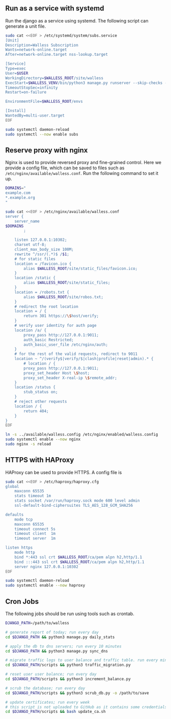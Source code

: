 ## Run as a service with systemd

Run the django as a service using systemd. The following script can generate a unit file.

```bash
sudo cat <<EOF > /etc/systemd/system/subs.service
[Unit]
Description=Walless Subscription
Wants=network-online.target
After=network-online.target nss-lookup.target

[Service]
Type=exec
User=$USER
WorkingDirectory=$WALLESS_ROOT/site/walless
ExecStart=$WALLESS_VENV/bin/python3 manage.py runserver --skip-checks --noreload --no-color 127.0.0.1:9011
TimeoutStopSec=infinity
Restart=on-failure

EnvironmentFile=$WALLESS_ROOT/envs

[Install]
WantedBy=multi-user.target
EOF

sudo systemctl daemon-reload
sudo systemctl --now enable subs
```

## Reserve proxy with nginx

Nginx is used to provide reversed proxy and fine-grained control.
Here we provide a config file, which can be saved to files such as `/etc/nginx/available/walless.conf`.
Run the following command to set it up.

```bash
DOMAINS="
example.com 
*.example.org
"

sudo cat <<EOF > /etc/nginx/available/walless.conf
server {
    server_name
$DOMAINS
        ;

    listen 127.0.0.1:10302;
    charset utf-8;
    client_max_body_size 100M;
    rewrite ^/ssr/(.*)$ /$1;
    # for static files
    location = /favicon.ico {
        alias $WALLESS_ROOT/site/static_files/favicon.ico;
    }
    location /static {
        alias $WALLESS_ROOT/site/static_files;
    }
    location = /robots.txt {
        alias $WALLESS_ROOT/site/robos.txt;
    }
    # redirect the root location
    location = / {
        return 301 https://\$host/verify;
    }
    # verify user identity for auth page
    location /a/ {
        proxy_pass http://127.0.0.1:9011;
        auth_basic Restricted;
        auth_basic_user_file /etc/nginx/auth;
    }
    # for the rest of the valid requests, redirect to 9011
    location ~ ^/(verify$|verify/$|clash|profile|reset|admin).* {
        # location / {
        proxy_pass http://127.0.0.1:9011;
        proxy_set_header Host \$host;
        proxy_set_header X-real-ip \$remote_addr;
    }
    location /status {
        stub_status on;
    }
    # reject other requests
    location / {
        return 404;
    }
}
EOF

ln -s ../available/walless.config /etc/nginx/enabled/walless.config
sudo systemctl enable --now nginx
sudo nginx -s reload
```


## HTTPS with HAProxy

HAProxy can be used to provide HTTPS. A config file is
```bash
sudo cat <<EOF > /etc/haproxy/haproxy.cfg
global
    maxconn 65535
    stats timeout 1m
    stats socket /var/run/haproxy.sock mode 600 level admin
    ssl-default-bind-ciphersuites TLS_AES_128_GCM_SHA256

defaults
    mode tcp
    maxconn 65535
    timeout connect 5s
    timeout client  1m
    timeout server  1m

listen https
    mode http
    bind *:443 ssl crt $WALLESS_ROOT/ca/pem alpn h2,http/1.1
    bind :::443 ssl crt $WALLESS_ROOT/ca/pem alpn h2,http/1.1
    server nginx 127.0.0.1:10302
EOF

sudo systemctl daemon-reload
sudo systemctl enable --now haproxy
```

## Cron Jobs

The following jobs should be run using tools such as crontab.

```bash
DJANGO_PATH=/path/to/walless

# generate report of today; run every day
cd $DJANGO_PATH && python3 manage.py daily_stats

# apply the db to dns servers; run every 10 minutes
cd $DJANGO_PATH && python3 manage.py sync_dns

# migrate traffic logs to user balance and traffic table. run every minute
cd $DJANGO_PATH/scripts && python3 traffic_migration.py

# reset user user balance; run every day
cd $DJANGO_PATH/scripts && python3 increment_balance.py

# scrub the database; run every day
cd $DJANGO_PATH/scripts && python3 scrub_db.py -o /path/to/save

# update certificates; run every week
# this script is not uploaded to GitHub as it contains some credentials; will update it in the future
cd $DJANGO_PATH/scripts && bash update_ca.sh
```
